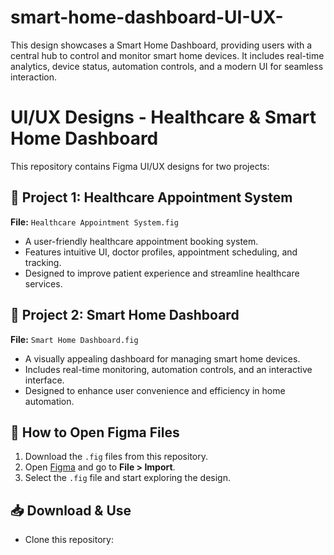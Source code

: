 # smart-home-dashboard-UI-UX-
This design showcases a Smart Home Dashboard, providing users with a central hub to control and monitor smart home devices.  It includes real-time analytics, device status, automation controls, and a modern UI for seamless interaction.
# UI/UX Designs - Healthcare & Smart Home Dashboard

This repository contains Figma UI/UX designs for two projects:

## 📌 Project 1: Healthcare Appointment System  
**File:** `Healthcare Appointment System.fig`  
- A user-friendly healthcare appointment booking system.  
- Features intuitive UI, doctor profiles, appointment scheduling, and tracking.  
- Designed to improve patient experience and streamline healthcare services.

## 📌 Project 2: Smart Home Dashboard  
**File:** `Smart Home Dashboard.fig`  
- A visually appealing dashboard for managing smart home devices.  
- Includes real-time monitoring, automation controls, and an interactive interface.  
- Designed to enhance user convenience and efficiency in home automation.

## 🔗 How to Open Figma Files  
1. Download the `.fig` files from this repository.  
2. Open [Figma](https://figma.com/) and go to **File > Import**.  
3. Select the `.fig` file and start exploring the design.  

## 📥 Download & Use  
- Clone this repository:  
  ```bash
  
